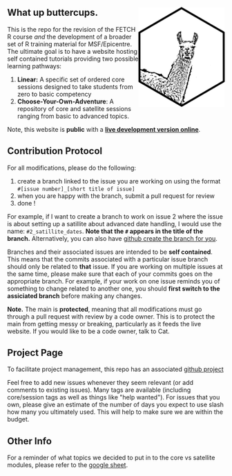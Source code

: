 ## What up buttercups. <img src='img/llama.svg' align='right' alt='' width='200' />
This is the repo for the revision of the FETCH R course *and* the development of a broader set of R training material for MSF/Epicentre. The ultimate goal is to have a website hosting self contained tutorials providing two possible learning pathways:
1. **Linear:** A specific set of ordered core sessions designed to take students from zero to basic competency
2. **Choose-Your-Own-Adventure**: A repository of core and satellite sessions ranging from basic to advanced topics.

Note, this website is **public** with a **[live development version online](https://epicentre-msf.github.io/repicentre/)**.

## Contribution Protocol
For all modifications, please do the following:
1. create a branch linked to the issue you are working on using the format `#[issue number]_[short title of issue]`
2. when you are happy with the branch, submit a pull request for review
3. done !

 For example, if I want to create a branch to work on issue 2 where the issue is about setting up a satillite about advanced date handling, I would use the name: `#2_satillite_dates`. **Note that the `#` appears in the title of the branch.** Alternatively, you can also have [github create the branch for you](https://docs.github.com/en/issues/tracking-your-work-with-issues/using-issues/creating-a-branch-for-an-issue).

Branches and their associated issues are intended to be **self contained**. This means that the commits associated with a particular issue branch should only be related to **that** issue. If you are working on multiple issues at the same time, please make sure that each of your commits goes on the appropriate branch. For example, if your work on one issue reminds you of something to change related to another one, you should **first switch to the assiciated branch** before making any changes.

**Note.** The main is **protected**, meaning that all modifications must go through a pull request with review by a code owner. This is to protect the main from getting messy or breaking, particularly as it feeds the live website. If you would like to be a code owner, talk to Cat.

## Project Page
To facilitate project management, this repo has an associated [github project](https://github.com/orgs/epicentre-msf/projects/5/views/6)

Feel free to add new issues whenever they seem relevant (or add comments to existing issues). Many tags are available (including core/session tags as well as things like "help wanted"). For issues that you own, please give an estimate of the number of days you expect to use slash how many you ultimately used. This will help to make sure we are within the budget.


## Other Info
For a reminder of what topics we decided to put in to the core vs satellite modules, please refer to the [google sheet](https://docs.google.com/spreadsheets/d/1oqAkFwQVuDzfRouxglN-UT9RMDzl7TLfD5_g0ayPhZU/edit?gid=0#gid=0).
